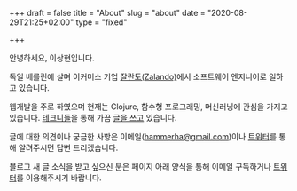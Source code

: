 +++
draft = false
title = "About"
slug = "about"
date = "2020-08-29T21:25+02:00"
type = "fixed"

+++

안녕하세요, 이상현입니다.

독일 베를린에 살며 이커머스 기업 [잘란도(Zalando)](https://tech.zalando.com)에서 소프트웨어 엔지니어로 일하고 있습니다.

웹개발을 주로 하였으며 현재는 Clojure, 함수형 프로그래밍, 머신러닝에 관심을 가지고 있습니다. [테크니들](http://techneedle.com/)을 통해 가끔 [글을 쓰고](http://techneedle.com/archives/author/sanghyun) 있습니다.

글에 대한 의견이나 궁금한 사항은 이메일(hammerha@gmail.com)이나 [트위터](https://twitter.com/sangdolha)를 통해 알려주시면 답변 드리겠습니다.

블로그 새 글 소식을 받고 싶으신 분은 페이지 아래 양식을 통해 이메일 구독하거나 [트위터](https://twitter.com/sangdolha)를 이용해주시기 바랍니다.